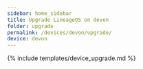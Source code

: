 ```yaml
---
sidebar: home_sidebar
title: Upgrade LineageOS on devon
folder: upgrade
permalink: /devices/devon/upgrade/
device: devon
---
```

{% include templates/device_upgrade.md %}
